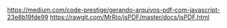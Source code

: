 https://medium.com/code-prestige/gerando-arquivos-pdf-com-javascript-23e8b19fde99
https://rawgit.com/MrRio/jsPDF/master/docs/jsPDF.html
